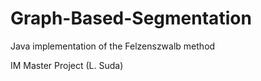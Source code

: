 # Graph-Based-Segmentation 

Java implementation of the Felzenszwalb method

IM Master Project (L. Suda)
